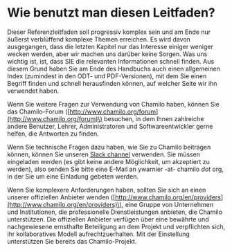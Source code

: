 
# Wie benutzt man diesen Leitfaden?

Dieser Referenzleitfaden soll progressiv komplex sein und am Ende nur äußerst verblüffend komplexe Themen erreichen. Es wird davon ausgegangen, dass die letzten Kapitel nur das Interesse einiger weniger wecken werden, aber wir machen uns darüber keine Sorgen. Was uns wichtig ist, ist, dass SIE die relevanten Informationen schnell finden. Aus diesem Grund haben Sie am Ende des Handbuchs auch einen allgemeinen Index \(zumindest in den ODT- und PDF-Versionen\), mit dem Sie einen Begriff finden und schnell herausfinden können, auf welcher Seite wir ihn verwendet haben.

Wenn Sie weitere Fragen zur Verwendung von Chamilo haben, können Sie das Chamilo-Forum \([http://www.chamilo.org/forum](http://www.chamilo.org/forum)\) besuchen, in dem Ihnen zahlreiche andere Benutzer, Lehrer, Administratoren und Softwareentwickler gerne helfen, die Antworten zu finden.

Wenn Sie technische Fragen dazu haben, wie Sie zu Chamilo beitragen können, können Sie unseren [Slack channel](https://chamilo.slack.com) verwenden. Sie müssen eingeladen werden \(es gibt keine andere Möglichkeit, um akzeptiert zu werden\), also senden Sie bitte eine E-Mail an ywarnier -at- chamilo _dot_ org, in der Sie um eine Einladung gebeten werden.

Wenn Sie komplexere Anforderungen haben, sollten Sie sich an einen unserer offiziellen Anbieter wenden \([http://www.chamilo.org/en/providers](http://www.chamilo.org/en/providers)\), eine Gruppe von Unternehmen und Institutionen, die professionelle Dienstleistungen anbieten, die Chamilo unterstützen. Die offiziellen Anbieter verfügen über eine bewährte und nachgewiesene ernsthafte Beteiligung an dem Projekt und verpflichten sich, ihr kollaboratives Modell aufrechtzuerhalten. Mit der Einstellung unterstützen Sie bereits das Chamilo-Projekt.